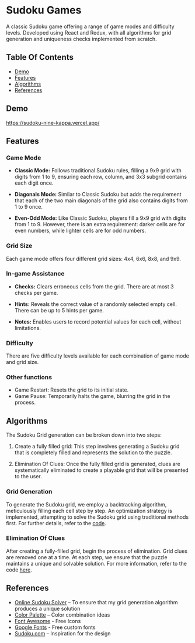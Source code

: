 # Sudoku Games

A classic Sudoku game offering a range of game modes and difficulty levels. Developed using React and Redux, with all algorithms for grid generation and uniqueness checks implemented from scratch.

## Table Of Contents

-   [Demo](#demo)
-   [Features](#features)
-   [Algorithms](#algorithms)
-   [References](#references)

## Demo

https://sudoku-nine-kappa.vercel.app/

## Features

### Game Mode

-   **Classic Mode:** Follows traditional Sudoku rules, filling a 9x9 grid with digits from 1 to 9, ensuring each row, column, and 3x3 subgrid contains each digit once.

-   **Diagonals Mode:** Similar to Classic Sudoku but adds the requirement that each of the two main diagonals of the grid also contains digits from 1 to 9 once.

-   **Even-Odd Mode:** Like Classic Sudoku, players fill a 9x9 grid with digits from 1 to 9. However, there is an extra requirement: darker cells are for even numbers, while lighter cells are for odd numbers.

### Grid Size

Each game mode offers four different grid sizes: 4x4, 6x6, 8x8, and 9x9.

### In-game Assistance

-   **Checks:** Clears erroneous cells from the grid. There are at most 3 checks per game.

-   **Hints:** Reveals the correct value of a randomly selected empty cell. There can be up to 5 hints per game.

-   **Notes:** Enables users to record potential values for each cell, without limitations.

### Difficulty

There are five difficulty levels available for each combination of game mode and grid size.

### Other functions

-   Game Restart: Resets the grid to its initial state.
-   Game Pause: Temporarily halts the game, blurring the grid in the process.

## Algorithms

The Sudoku Grid generation can be broken down into two steps:

1. Create a fully filled grid: This step involves generating a Sudoku grid that is completely filled and represents the solution to the puzzle.

2. Elimination Of Clues: Once the fully filled grid is generated, clues are systematically eliminated to create a playable grid that will be presented to the user.

### Grid Generation

To generate the Sudoku grid, we employ a backtracking algorithm, meticulously filling each cell step by step. An optimization strategy is implemented, attempting to solve the Sudoku grid using traditional methods first. For further details, refer to the [code](src/algorithms/index.ts#L14).

### Elimination Of Clues

After creating a fully-filled grid, begin the process of elimination. Grid clues are removed one at a time. At each step, we ensure that the puzzle maintains a unique and solvable solution. For more information, refer to the code [here](src/algorithms/index.ts#L79).

## References

-   [Online Sudoku Solver](https://www.thonky.com/sudoku/solution-count) – To ensure that my grid generation algorithm produces a unique solution
-   [Color Palette](https://coolors.co/) – Color combination ideas
-   [Font Awesome](https://fontawesome.com/icons) - Free Icons
-   [Google Fonts](https://fonts.google.com/) - Free custom fonts
-   [Sudoku.com](https://sudoku.com/) – Inspiration for the design
